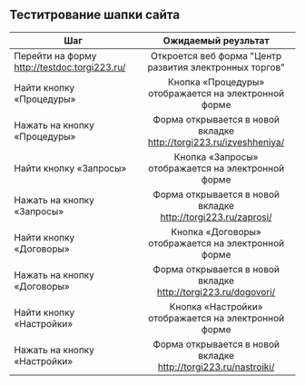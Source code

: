 ## Теститрование шапки сайта
| Шаг           | Ожидаемый реузльтат            | 
| -------------                                  |:------------------:                                                | 
| Перейти на форму http://testdoc.torgi223.ru/   | Откроется веб форма "Центр развития электронных торгов"            | 
| Найти кнопку «Процедуры»                       | Кнопка «Процедуры» отображается на  электронной форме              |
| Нажать на кнопку «Процедуры»                   | Форма открывается в новой вкладке http://torgi223.ru/izveshheniya/ | 
| Найти кнопку «Запросы»                         | Кнопка «Запросы» отображается на  электронной форме                |
| Нажать на кнопку «Запросы»                     | Форма открывается в новой вкладке http://torgi223.ru/zaprosi/      |     
| Найти кнопку «Договоры»                        | Кнопка «Договоры» отображается на  электронной форме               |
| Нажать на кнопку «Договоры»                    | Форма открывается в новой вкладке http://torgi223.ru/dogovori/     |
| Найти кнопку «Настройки»                       | Кнопка «Настройки» отображается на  электронной форме              |
| Нажать на кнопку «Настройки»                   | Форма открывается в новой вкладке http://torgi223.ru/nastroiki/    |





